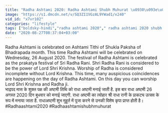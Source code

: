 ```yaml
---
title: "Radha Ashtami 2020: Radha Ashtami Shubh Muhurat \u0930\u093e\u0927\u093e \u0905\u0937\u094d\u091f\u092e\u0940 \u0936\u0941\u092d \u092e\u0941\u0939\u0942\u0930\u094d\u0924 Boldsky"
image: "https://s1.dmcdn.net/v/SQ3ZI1VGzAL9YWad1/x240"
vid_id: "x7vr102"
categories: "lifestyle"
tags: ["boldsky-hindi","radha ashtami 2020"," radha ashtami 2020 shubh muhurat"]
date: "2020-08-27T08:37:04+03:00"
---
```

Radha Ashtami is celebrated on Ashtami Tithi of Shukla Paksha of Bhadrapada month. This time Radha Ashtami will be celebrated on Wednesday, 26 August 2020. The festival of Radha Ashtami is celebrated as the prakatya festival of Sri Radha Rani. Shri Radha Rani is considered to be the power of Lord Shri Krishna. Worship of Radha is considered incomplete without Lord Krishna. This time, many auspicious coincidences are happening on the day of Radha Ashtami. On this day you can worship Lord Shri Krishna and Radha ji.  <br>भाद्रपद मास के शुक्ल पक्ष की अष्टमी तिथि को राधा अष्टमी मनाई जाती है. इस बार राधा अष्टमी 26 अगस्त 2020 दिन बुधवार को मनाई जाएगी. राधा अष्टमी का त्योहार श्री राधा रानी के प्राकट्य उत्सव के रूप में मनाया जाता है. राधाअष्टमी शुभ मुहूर्त में पूजा करने से उनकी विशेष कृपा प्राप्त होती है।  <br>#Radhaashtami2020 #Radhaashtamishubhmuhurat
